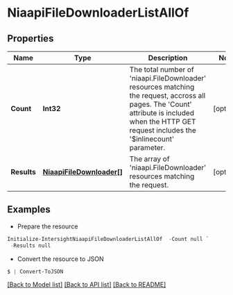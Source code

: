 # NiaapiFileDownloaderListAllOf
## Properties

Name | Type | Description | Notes
------------ | ------------- | ------------- | -------------
**Count** | **Int32** | The total number of &#39;niaapi.FileDownloader&#39; resources matching the request, accross all pages. The &#39;Count&#39; attribute is included when the HTTP GET request includes the &#39;$inlinecount&#39; parameter. | [optional] 
**Results** | [**NiaapiFileDownloader[]**](NiaapiFileDownloader.md) | The array of &#39;niaapi.FileDownloader&#39; resources matching the request. | [optional] 

## Examples

- Prepare the resource
```powershell
Initialize-IntersightNiaapiFileDownloaderListAllOf  -Count null `
 -Results null
```

- Convert the resource to JSON
```powershell
$ | Convert-ToJSON
```

[[Back to Model list]](../README.md#documentation-for-models) [[Back to API list]](../README.md#documentation-for-api-endpoints) [[Back to README]](../README.md)

